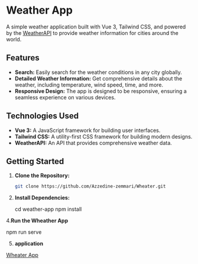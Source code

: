 # Weather App

A simple weather application built with Vue 3, Tailwind CSS, and powered by the [WeatherAPI](https://www.weatherapi.com/) to provide weather information for cities around the world.

## Features

- **Search:** Easily search for the weather conditions in any city globally.
- **Detailed Weather Information:** Get comprehensive details about the weather, including temperature, wind speed, time, and more.
- **Responsive Design:** The app is designed to be responsive, ensuring a seamless experience on various devices.

## Technologies Used

- **Vue 3:** A JavaScript framework for building user interfaces.
- **Tailwind CSS:** A utility-first CSS framework for building modern designs.
- **WeatherAPI:** An API that provides comprehensive weather data.


## Getting Started

1. **Clone the Repository:**

   ```bash
   git clone https://github.com/Azzedine-zemmari/Wheater.git

2. **Install Dependencies:**

   cd weather-app
   npm install

4.**Run the Wheather App**

   npm run serve

5. **application**

  <a href='https://weatherwiseapp-dun.vercel.app/'> Wheater App </a>
